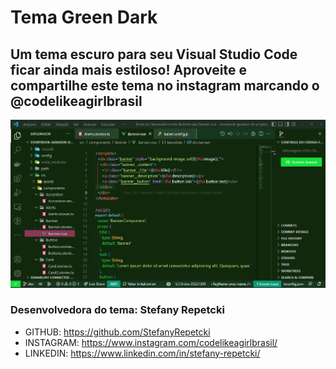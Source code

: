 # Tema Green Dark

## Um tema escuro para seu Visual Studio Code ficar ainda mais estiloso! Aproveite e compartilhe este tema no instagram marcando o @codelikeagirlbrasil

![Tema stefany repetcki](https://github.com/StefanyRepetcki/vscode-theme-green/blob/main/background.png?raw=true)

### Desenvolvedora do tema: Stefany Repetcki

* GITHUB: https://github.com/StefanyRepetcki
* INSTAGRAM: https://www.instagram.com/codelikeagirlbrasil/
* LINKEDIN: https://www.linkedin.com/in/stefany-repetcki/
